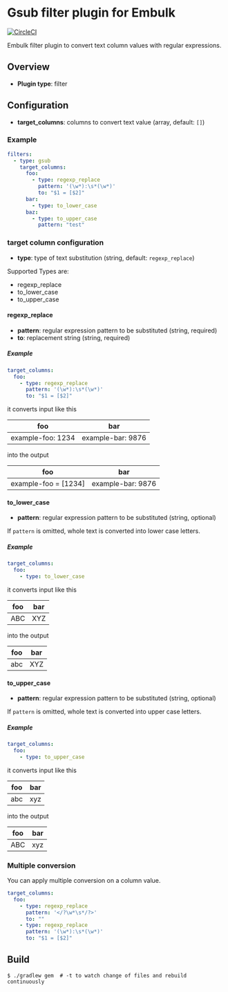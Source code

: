 # Gsub filter plugin for Embulk

[![CircleCI](https://circleci.com/gh/cesare/embulk-filter-gsub.svg?style=svg)](https://circleci.com/gh/cesare/embulk-filter-gsub)

Embulk filter plugin to convert text column values with regular expressions.

## Overview

* **Plugin type**: filter

## Configuration

- **target_columns**: columns to convert text value (array, default: `[]`)

### Example

```yaml
filters:
  - type: gsub
    target_columns:
      foo:
        - type: regexp_replace
          pattern: '(\w*):\s*(\w*)'
          to: "$1 = [$2]"
      bar:
        - type: to_lower_case
      baz:
        - type: to_upper_case
          pattern: "test"
```

### target column configuration

- **type**: type of text substitution (string, default: `regexp_replace`)

Supported Types are:

* regexp_replace
* to_lower_case
* to_upper_case

#### regexp_replace

- **pattern**: regular expression pattern to be substituted (string, required)
- **to**: replacement string (string, required)

##### Example

```yaml
target_columns:
  foo:
    - type: regexp_replace
      pattern: '(\w*):\s*(\w*)'
      to: "$1 = [$2]"
```

it converts input like this

foo | bar
-----|-----
example-foo: 1234 | example-bar: 9876

into the output

foo | bar
-----|-----
example-foo = [1234] | example-bar: 9876

#### to_lower_case

- **pattern**: regular expression pattern to be substituted (string, optional)

If `pattern` is omitted, whole text is converted into lower case letters.

##### Example

```yaml
target_columns:
  foo:
    - type: to_lower_case
```

it converts input like this

foo | bar
-----|-----
ABC | XYZ

into the output

foo | bar
-----|-----
abc | XYZ

#### to_upper_case

- **pattern**: regular expression pattern to be substituted (string, optional)

If `pattern` is omitted, whole text is converted into upper case letters.

##### Example

```yaml
target_columns:
  foo:
    - type: to_upper_case
```

it converts input like this

foo | bar
-----|-----
abc | xyz

into the output

foo | bar
-----|-----
ABC | xyz

### Multiple conversion

You can apply multiple conversion on a column value.

```yaml
target_columns:
  foo:
    - type: regexp_replace
      pattern: '</?\w*\s*/?>'
      to: ""
    - type: regexp_replace
      pattern: '(\w*):\s*(\w*)'
      to: "$1 = [$2]"
```


## Build

```
$ ./gradlew gem  # -t to watch change of files and rebuild continuously
```
